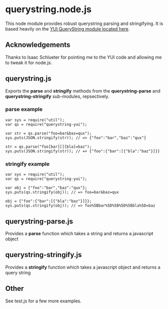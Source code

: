 # querystring.node.js

This node module provides robust querystring parsing and stringifying. It is based heavily
on the [YUI QueryString module located here](http://github.com/isaacs/yui3/tree/master/src/querystring/js).

## Acknowledgements

Thanks to Isaac Schlueter for pointing me to the YUI code and allowing me to tweak it for node.js.

## querystring.js

Exports the __parse__ and __stringify__ methods from the __querystring-parse__ 
and __querystring-stringify__ sub-modules, repsectively.

### parse example

    var sys = require("util");
    var qs = require("querystring-yui");

    var str = qs.parse("foo=bar&baz=qux");
    sys.puts(JSON.stringify(str)); // => {"foo":"bar","baz":"qux"}

    str = qs.parse("foo[bar][][bla]=baz");
    sys.puts(JSON.stringify(str)); // => {"foo":{"bar":[{"bla":"baz"}]}}



### stringify example

    var sys = require("util");
    var qs = require("querystring-yui");

    var obj = {"foo":"bar","baz":"qux"};
    sys.puts(qs.stringify(obj)); // => foo=bar&baz=qux

    obj = {"foo":{"bar":[{"bla":"baz"}]}};
    sys.puts(qs.stringify(obj)); // => foo%5Bbar%5D%5B%5D%5Bbla%5D=baz


## querystring-parse.js

Provides a __parse__ function which takes a string and returns a javascript object


## querystring-stringify.js

Provides a __stringify__ function which takes a javascript object and returns a query string

## Other

See test.js for a few more examples.
